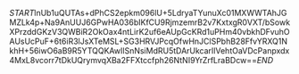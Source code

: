 $START$lnUb1uQUTAs+dPhCS2epkm096lU+5LdryaTYunuXc01MXWWTAhJGMZLk4p+Na9AnUUJ6GPwHA036bIKfCU9RjmzemrB2v7KxtxgR0VXT/bSowkXPrzddGKzV3QWBiR2OkOax4ntLirK2uf6eAUpGcKRd1uPHm40vbkhDFvuhOAUsUcPuF+6t6iR3lJsXTeMSL+SG3HRVJPcqOfwHnJClSPbhB28FfvYRXQ1NkhH+56iwO6aB9R5YTQQKAwIlSnNsiMdRU5tDArUkcarIlVehtOaVDcPanpxdx4MxL8vcorr7tDkUQrymvqXBa2FFXtccfph26NtNI9YrZrfLraBDcw==$END$
